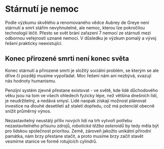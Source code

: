 # Stárnutí je nemoc

Podle výzkumu skvělého a renomovaného vědce Aubrey de Greye není stárnutí a smrt stářím nevyhnutelné, ale nemoc, kterou lze pokročilou technologií léčit. Přesto se svět brání zařazení 7 nemocí ze stárnutí mezi odbornou veřejností uznané nemoci. V důsledku je výzkum pomalý a vývoj řešení prakticky neexistující.

## Konec přirozené smrti není konec světa

Konec stárnutí a přirozené smrti je složitý sociální problém, se kterým se ale dříve či později musíme vypořádat. Moc řešení nám ani nezbývá, svazují nás hodnoty humanismu.

Penzijní systém zjevně přestane existovat - ve světě, kde lidé důchodového věku jsou na tom ve všech ohledech fyzicky lépe, než většina dnešních lidí, je neudržitelný, a nedává smysl. Lidé naopak získají možnost plánovat investice na dlouhé desetiletí až staletí dopředu, což má potenciál obecně snížit průměrný výnos.

Nezastavitelný neustálý příliv nových lidí na trh vytvoří potřebu nezastavitelného přísunu zdrojů, *robotická těžba asteroidů* by tedy měla být pro lidskou společnost prioritou. Země, zároveň jakožto unikátní přírodní památka, nám brzy přestane stačit, a proto musíme brzy začít stavět vesmírne stanice ve formě rotujících cylindrů. 
